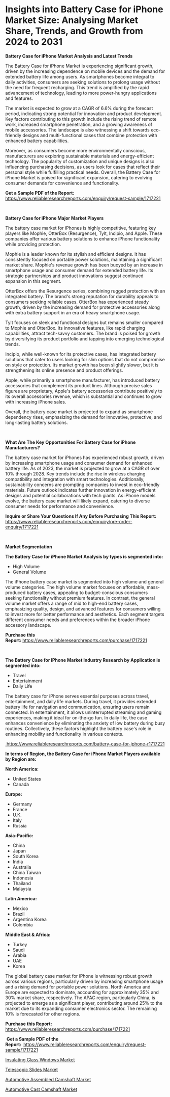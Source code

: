 <p><h1>Insights into Battery Case for iPhone Market Size: Analysing Market Share, Trends, and Growth from 2024 to 2031</h1></p><p><strong>Battery Case for iPhone Market Analysis and Latest Trends</strong></p>
<p><p>The Battery Case for iPhone Market is experiencing significant growth, driven by the increasing dependence on mobile devices and the demand for extended battery life among users. As smartphones become integral to daily activities, consumers are seeking solutions to prolong usage without the need for frequent recharging. This trend is amplified by the rapid advancement of technology, leading to more power-hungry applications and features.</p><p>The market is expected to grow at a CAGR of 6.6% during the forecast period, indicating strong potential for innovation and product development. Key factors contributing to this growth include the rising trend of remote work, increased smartphone penetration, and a growing awareness of mobile accessories. The landscape is also witnessing a shift towards eco-friendly designs and multi-functional cases that combine protection with enhanced battery capabilities.</p><p>Moreover, as consumers become more environmentally conscious, manufacturers are exploring sustainable materials and energy-efficient technology. The popularity of customization and unique designs is also influencing purchasing decisions, as users look for cases that reflect their personal style while fulfilling practical needs. Overall, the Battery Case for iPhone Market is poised for significant expansion, catering to evolving consumer demands for convenience and functionality.</p></p>
<p><strong>Get a Sample PDF of the Report:&nbsp;</strong> <a href="https://www.reliableresearchreports.com/enquiry/request-sample/1717221?utm_campaign=8&utm_medium=2&utm_source=Github&utm_content=ia&utm_term=28122024&utm_id=battery-case-for-iphone">https://www.reliableresearchreports.com/enquiry/request-sample/1717221</a></p>
<p>&nbsp;</p>
<p><strong>Battery Case for iPhone Major Market Players</strong></p>
<p><p>The battery case market for iPhones is highly competitive, featuring key players like Mophie, OtterBox (Resurgence), Tylt, Incipio, and Apple. These companies offer various battery solutions to enhance iPhone functionality while providing protection.</p><p>Mophie is a leader known for its stylish and efficient designs. It has consistently focused on portable power solutions, maintaining a significant market share. Mophie's revenue growth has been buoyed by an increase in smartphone usage and consumer demand for extended battery life. Its strategic partnerships and product innovations suggest continued expansion in this segment.</p><p>OtterBox offers the Resurgence series, combining rugged protection with an integrated battery. The brand's strong reputation for durability appeals to consumers seeking reliable cases. OtterBox has experienced steady growth, driven by the increasing demand for protective accessories along with extra battery support in an era of heavy smartphone usage.</p><p>Tylt focuses on sleek and functional designs but remains smaller compared to Mophie and OtterBox. Its innovative features, like rapid charging capabilities, attract tech-savvy customers. The brand is poised for growth by diversifying its product portfolio and tapping into emerging technological trends.</p><p>Incipio, while well-known for its protective cases, has integrated battery solutions that cater to users looking for slim options that do not compromise on style or protection. Its market growth has been slightly slower, but it is strengthening its online presence and product offerings.</p><p>Apple, while primarily a smartphone manufacturer, has introduced battery accessories that complement its product lines. Although precise sales figures are proprietary, Apple's battery accessories contribute positively to its overall accessories revenue, which is substantial and continues to grow with increasing iPhone sales.</p><p>Overall, the battery case market is projected to expand as smartphone dependency rises, emphasizing the demand for innovative, protective, and long-lasting battery solutions.</p></p>
<p>&nbsp;</p>
<p><strong>What Are The Key Opportunities For Battery Case for iPhone Manufacturers?</strong></p>
<p><p>The battery case market for iPhones has experienced robust growth, driven by increasing smartphone usage and consumer demand for enhanced battery life. As of 2023, the market is projected to grow at a CAGR of over 10% through 2028. Key trends include the rise in wireless charging compatibility and integration with smart technologies. Additionally, sustainability concerns are prompting companies to invest in eco-friendly materials. Future outlook indicates further innovation in energy-efficient designs and potential collaborations with tech giants. As iPhone models evolve, the battery case market will likely expand, catering to diverse consumer needs for performance and convenience.</p></p>
<p><strong>Inquire or Share Your Questions If Any Before Purchasing This Report:</strong> <a href="https://www.reliableresearchreports.com/enquiry/pre-order-enquiry/1717221?utm_campaign=8&utm_medium=2&utm_source=Github&utm_content=ia&utm_term=28122024&utm_id=battery-case-for-iphone">https://www.reliableresearchreports.com/enquiry/pre-order-enquiry/1717221</a></p>
<p>&nbsp;</p>
<p><strong>Market Segmentation</strong></p>
<p><strong>The Battery Case for iPhone Market Analysis by types is segmented into:</strong></p>
<p><ul><li>High Volume</li><li>General Volume</li></ul></p>
<p><p>The iPhone battery case market is segmented into high volume and general volume categories. The high volume market focuses on affordable, mass-produced battery cases, appealing to budget-conscious consumers seeking functionality without premium features. In contrast, the general volume market offers a range of mid to high-end battery cases, emphasizing quality, design, and advanced features for consumers willing to invest more for better performance and aesthetics. Each segment targets different consumer needs and preferences within the broader iPhone accessory landscape.</p></p>
<p><strong>Purchase this Report:&nbsp;</strong><a href="https://www.reliableresearchreports.com/purchase/1717221?utm_campaign=8&utm_medium=2&utm_source=Github&utm_content=ia&utm_term=28122024&utm_id=battery-case-for-iphone">https://www.reliableresearchreports.com/purchase/1717221</a></p>
<p>&nbsp;</p>
<p><strong>The Battery Case for iPhone Market Industry Research by Application is segmented into:</strong></p>
<p><ul><li>Travel</li><li>Entertainment</li><li>Daily Life</li></ul></p>
<p><p>The battery case for iPhone serves essential purposes across travel, entertainment, and daily life markets. During travel, it provides extended battery life for navigation and communication, ensuring users remain connected. In entertainment, it allows uninterrupted streaming and gaming experiences, making it ideal for on-the-go fun. In daily life, the case enhances convenience by eliminating the anxiety of low battery during busy routines. Collectively, these factors highlight the battery case's role in enhancing mobility and functionality in various contexts.</p></p>
<p><a href="https://www.reliableresearchreports.com/battery-case-for-iphone-r1717221?utm_campaign=8&utm_medium=2&utm_source=Github&utm_content=ia&utm_term=28122024&utm_id=battery-case-for-iphone">&nbsp;https://www.reliableresearchreports.com/battery-case-for-iphone-r1717221</a></p>
<p><strong>In terms of Region, the Battery Case for iPhone Market Players available by Region are:</strong></p>
<p>
    <p> <strong> North America: </strong>
        <ul>
            <li>United States</li>
            <li>Canada</li>
        </ul>
        </p> 
    <p> <strong> Europe: </strong>
        <ul>
            <li>Germany</li>
            <li>France</li>
            <li>U.K.</li>
            <li>Italy</li>
            <li>Russia</li>
        </ul>
        </p> 
    <p> <strong> Asia-Pacific: </strong>
        <ul>
            <li>China</li>
            <li>Japan</li>
            <li>South Korea</li>
            <li>India</li>
            <li>Australia</li>
            <li>China Taiwan</li>
            <li>Indonesia</li>
            <li>Thailand</li>
            <li>Malaysia</li>
        </ul>
        </p> 
    <p> <strong> Latin America: </strong>
        <ul>
            <li>Mexico</li>
            <li>Brazil</li>
            <li>Argentina Korea</li>
            <li>Colombia</li>
        </ul>
        </p> 
    <p> <strong> Middle East & Africa: </strong>
        <ul>
            <li>Turkey</li>
            <li>Saudi</li>
            <li>Arabia</li>
            <li>UAE</li>
            <li>Korea</li>
        </ul>
    </p>
    </p>
<p><p>The global battery case market for iPhone is witnessing robust growth across various regions, particularly driven by increasing smartphone usage and a rising demand for portable power solutions. North America and Europe are expected to dominate, accounting for approximately 35% and 30% market share, respectively. The APAC region, particularly China, is projected to emerge as a significant player, contributing around 25% to the market due to its expanding consumer electronics sector. The remaining 10% is forecasted for other regions.</p></p>
<p><strong>Purchase this Report: </strong><a href="https://www.reliableresearchreports.com/purchase/1717221?utm_campaign=8&utm_medium=2&utm_source=Github&utm_content=ia&utm_term=28122024&utm_id=battery-case-for-iphone">https://www.reliableresearchreports.com/purchase/1717221</a></p>
<p>&nbsp;<strong>Get a Sample PDF of the Report:&nbsp;&nbsp;</strong><a href="https://www.reliableresearchreports.com/enquiry/request-sample/1717221?utm_campaign=8&utm_medium=2&utm_source=Github&utm_content=ia&utm_term=28122024&utm_id=battery-case-for-iphone">https://www.reliableresearchreports.com/enquiry/request-sample/1717221</a></p>
<p><strong></strong></p>
<p><p><a href="https://github.com/toldenargelia86/Market-Research-Report-List-1/blob/main/insulating-glass-windows-market.md?utm_campaign=8&utm_medium=2&utm_source=Github&utm_content=ia&utm_term=28122024&utm_id=battery-case-for-iphone">Insulating Glass Windows Market</a></p><p><a href="https://github.com/bornergabrielle89/Market-Research-Report-List-1/blob/main/telescopic-slides-market.md?utm_campaign=8&utm_medium=2&utm_source=Github&utm_content=ia&utm_term=28122024&utm_id=battery-case-for-iphone">Telescopic Slides Market</a></p><p><a href="https://github.com/comasnickie/Market-Research-Report-List-1/blob/main/automotive-assembled-camshaft-market.md?utm_campaign=8&utm_medium=2&utm_source=Github&utm_content=ia&utm_term=28122024&utm_id=battery-case-for-iphone">Automotive Assembled Camshaft Market</a></p><p><a href="https://github.com/mcfred89/Market-Research-Report-List-1/blob/main/automotive-cast-camshaft-market.md?utm_campaign=8&utm_medium=2&utm_source=Github&utm_content=ia&utm_term=28122024&utm_id=battery-case-for-iphone">Automotive Cast Camshaft Market</a></p></p>